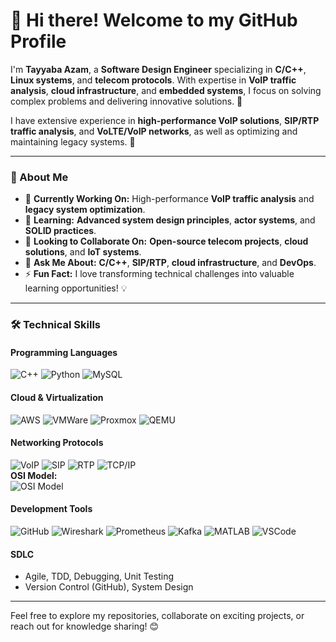 # 👋 Hi there! Welcome to my GitHub Profile

I'm **Tayyaba Azam**, a **Software Design Engineer** specializing in **C/C++**, **Linux systems**, and **telecom protocols**. With expertise in **VoIP traffic analysis**, **cloud infrastructure**, and **embedded systems**, I focus on solving complex problems and delivering innovative solutions. 🚀

I have extensive experience in **high-performance VoIP solutions**, **SIP/RTP traffic analysis**, and **VoLTE/VoIP networks**, as well as optimizing and maintaining legacy systems. 🔧

---

### 🌟 About Me  
- 🔭 **Currently Working On:** High-performance **VoIP traffic analysis** and **legacy system optimization**.  
- 🌱 **Learning:** **Advanced system design principles**, **actor systems**, and **SOLID practices**.  
- 👯 **Looking to Collaborate On:** **Open-source telecom projects**, **cloud solutions**, and **IoT systems**.  
- 💬 **Ask Me About:** **C/C++**, **SIP/RTP**, **cloud infrastructure**, and **DevOps**.  
- ⚡ **Fun Fact:** I love transforming technical challenges into valuable learning opportunities! 💡

---

### 🛠️ Technical Skills  

#### **Programming Languages**  
![C++](https://img.shields.io/badge/-C++-00599C?style=flat-square&logo=c%2B%2B&logoColor=white) ![Python](https://img.shields.io/badge/-Python-3776AB?style=flat-square&logo=python&logoColor=white) ![MySQL](https://img.shields.io/badge/-MySQL-4479A1?style=flat-square&logo=mysql&logoColor=white)

#### **Cloud & Virtualization**  
![AWS](https://img.shields.io/badge/-AWS-232F3E?style=flat-square&logo=amazon-aws&logoColor=white) ![VMWare](https://img.shields.io/badge/-VMWare-607078?style=flat-square&logo=vmware&logoColor=white) ![Proxmox](https://img.shields.io/badge/-Proxmox-E57000?style=flat-square&logo=proxmox&logoColor=white) ![QEMU](https://img.shields.io/badge/-QEMU-FCC624?style=flat-square&logo=qemu&logoColor=black)

#### **Networking Protocols**  
![VoIP](https://img.shields.io/badge/-VoIP-blue?style=flat-square) ![SIP](https://img.shields.io/badge/-SIP-00599C?style=flat-square) ![RTP](https://img.shields.io/badge/-RTP-blue?style=flat-square) ![TCP/IP](https://img.shields.io/badge/-TCP/IP-000000?style=flat-square)  
**OSI Model:**  
![OSI Model](https://img.shields.io/badge/-OSI_Model-00A6A6?style=flat-square)  

#### **Development Tools**  
![GitHub](https://img.shields.io/badge/-GitHub-181717?style=flat-square&logo=github&logoColor=white) ![Wireshark](https://img.shields.io/badge/-Wireshark-1679A7?style=flat-square&logo=wireshark&logoColor=white) ![Prometheus](https://img.shields.io/badge/-Prometheus-E6522C?style=flat-square&logo=prometheus&logoColor=white) ![Kafka](https://img.shields.io/badge/-Kafka-000000?style=flat-square&logo=apache-kafka&logoColor=white) ![MATLAB](https://img.shields.io/badge/-MATLAB-0076A8?style=flat-square&logo=matlab&logoColor=white) ![VSCode](https://img.shields.io/badge/-VSCode-007ACC?style=flat-square&logo=visualstudiocode&logoColor=white)

#### **SDLC**  
- Agile, TDD, Debugging, Unit Testing  
- Version Control (GitHub), System Design  

---
Feel free to explore my repositories, collaborate on exciting projects, or reach out for knowledge sharing! 😊
